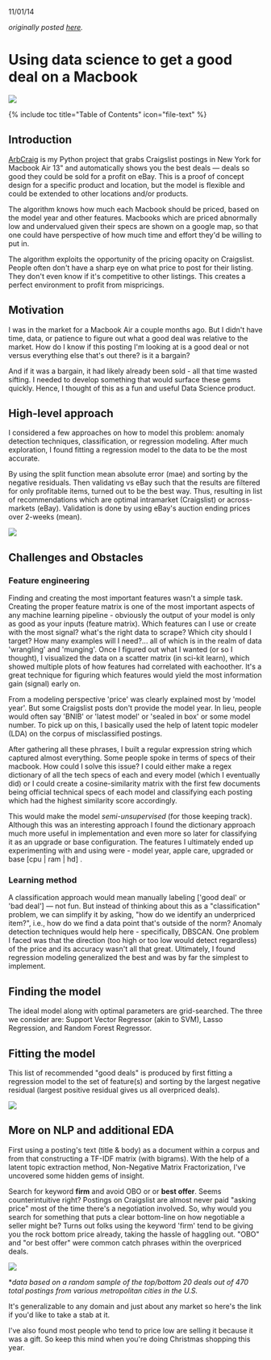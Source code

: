 11/01/14

_originally posted [here](https://blog.dominodatalab.com/using-data-science-to-get-a-good-deal-on-a-macbook/)._

Using data science to get a good deal on a Macbook
============

<a href="/assets/images/macbook_air_article/pic1.jpg"><img src="/assets/images/macbook_air_article/pic1.jpg"></a>


{% include toc title="Table of Contents" icon="file-text" %}


## Introduction

[ArbCraig](https://github.com/asharma567/Craigslist-Arbitrage) is my Python project that grabs Craigslist postings in New York for Macbook Air 13" and automatically shows you the best deals — deals so good they could be sold for a profit on eBay. This is a proof of concept design for a specific product and location, but the model is flexible and could be extended to other locations and/or products.

The algorithm knows how much each Macbook should be priced, based on the model year and other features. Macbooks which are priced abnormally low and undervalued given their specs are shown on a google map, so that one could have perspective of how much time and effort they'd be willing to put in.

The algorithm exploits the opportunity of the pricing opacity on Craigslist. People often don't have a sharp eye on what price to post for their listing. They don't even know if it's competitive to other listings. This creates a perfect environment to profit from mispricings.

## Motivation
I was in the market for a Macbook Air a couple months ago. But I didn't have time, data, or patience to figure out what a good deal was relative to the market. How do I know if this posting I'm looking at is a good deal or not versus everything else that's out there? is it a bargain?

And if it was a bargain, it had likely already been sold - all that time wasted sifting. I needed to develop something that would surface these gems quickly. Hence, I thought of this as a fun and useful Data Science product.

## High-level approach

I considered a few approaches on how to model this problem: anomaly detection techniques, classification, or regression modeling. After much exploration, I found fitting a regression model to the data to be the most accurate.

By using the split function mean absolute error (mae) and sorting by the negative residuals. Then validating vs eBay such that the results are filtered for only profitable items, turned out to be the best way. Thus, resulting in list of recommendations which are optimal intramarket (Craigslist) or across-markets (eBay). Validation is done by using eBay's auction ending prices over 2-weeks (mean).

<a href="/assets/images/macbook_air_article/pic2.jpg"><img src="/assets/images/macbook_air_article/pic2.jpg"></a>

## Challenges and Obstacles
### Feature engineering
Finding and creating the most important features wasn't a simple task. Creating the proper feature matrix is one of the most important aspects of any machine learning pipeline - obviously the output of your model is only as good as your inputs (feature matrix). Which features can I use or create with the most signal? what's the right data to scrape? Which city should I target? How many examples will I need?... all of which is in the realm of data 'wrangling' and 'munging'. Once I figured out what I wanted (or so I thought), I visualized the data on a scatter matrix (in sci-kit learn), which showed multiple plots of how features had correlated with eachoother. It's a great technique for figuring which features would yield the most information gain (signal) early on.

From a modeling perspective 'price' was clearly explained most by 'model year'. But some Craigslist posts don't provide the model year. In lieu, people would often say 'BNIB' or 'latest model' or 'sealed in box' or some model number. To pick up on this, I basically used the help of latent topic modeler (LDA) on the corpus of misclassified postings.


After gathering all these phrases, I built a regular expression string which captured almost everything. Some people spoke in terms of specs of their macbook. How could I solve this issue? I could either make a regex dictionary of all the tech specs of each and every model (which I eventually did) or I could create a cosine-similarity matrix with the first few documents being official technical specs of each model and classifying each posting which had the highest similarity score accordingly.

This would make the model _semi-unsupervised_ (for those keeping track). Although this was an interesting approach I found the dictionary approach much more useful in implementation and even more so later for classifying it as an upgrade or base configuration. The features I ultimately ended up experimenting with and using were - model year, apple care, upgraded or base [cpu | ram | hd] .


### Learning method

A classification approach would mean manually labeling ['good deal' or 'bad deal'] — not fun. But instead of thinking about this as a "classification" problem, we can simplify it by asking, "how do we identify an underpriced item?", i.e., how do we find a data point that's outside of the norm? Anomaly detection techniques would help here - specifically, DBSCAN. One problem I faced was that the direction (too high or too low would detect regardless) of the price and its accuracy wasn't all that great. Ultimately, I found regression modeling generalized the best and was by far the simplest to implement.


## Finding the model

The ideal model along with optimal parameters are grid-searched. The three we consider are: Support Vector Regressor (akin to SVM), Lasso Regression, and Random Forest Regressor.


## Fitting the model

This list of recommended "good deals" is produced by first fitting a regression model to the set of feature(s) and sorting by the largest negative residual (largest positive residual gives us all overpriced deals).

<a href="/assets/images/macbook_air_article/pic3.jpg"><img src="/assets/images/macbook_air_article/pic3.jpg"></a>

## More on NLP and additional EDA
First using a posting's text (title & body) as a document within a corpus and from that constructing a TF-IDF matrix (with bigrams). With the help of a latent topic extraction method, Non-Negative Matrix Fractorization, I've uncovered some hidden gems of insight.

Search for keyword __firm__ and avoid OBO or or __best offer__. Seems counterintuitive right? Postings on Craigslist are almost never paid "asking price" most of the time there's a negotiation involved. So, why would you search for something that puts a clear bottom-line on how negotiable a seller might be? Turns out folks using the keyword 'firm' tend to be giving you the rock bottom price already, taking the hassle of haggling out. "OBO" and "or best offer" were common catch phrases within the overpriced deals.

<a href="/assets/images/macbook_air_article/pic4.jpg"><img src="/assets/images/macbook_air_article/pic4.jpg"></a>

**data based on a random sample of the top/bottom 20 deals out of 470 total postings from various metropolitan cities in the U.S.*

It's generalizable to any domain and just about any market so here's the link if you'd like to take a stab at it.

I've also found most people who tend to price low are selling it because it was a gift. So keep this mind when you're doing Christmas shopping this year.